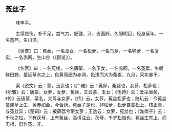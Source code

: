 ## 菟丝子
<p>&emsp;&emsp;
味辛平。
</p>
<p>&emsp;&emsp;
主续绝伤，补不足，益气力，肥健，汁，去面皯。久服明目，轻身延年。一名菟芦，生川泽。
</p>
<p>&emsp;&emsp;
《吴普》曰：菟丝，一名玉女，一名松萝，一名鸟萝，一名鸭萝，一名复实，一名赤网，生山谷（《御览》）。
</p>
<p>&emsp;&emsp;
《名医》曰：一名菟缕，一名唐蒙，一名玉女，一名赤网，一名菟累，生朝鲜田野，蔓延草木之上，色黄而细为赤网，色浅而大为菟累，九月，采实暴干。
</p>
<p>&emsp;&emsp;
案《说文》云：蒙，玉女也；《广雅》云：菟邱，菟丝也，女萝，松萝也；《尔雅》云：唐蒙，女萝，女萝，菟丝，又云蒙，玉女；《毛诗》云：爱采唐矣，《传》云唐蒙，菜名，又茑与女萝，《传》云，女萝，菟丝松萝也；陆玑云：今菟丝蔓连草上生，黄赤如金，今合药，菟丝子是也，非松萝，松萝自蔓松上，枝正青，与菟丝异；《楚词》云：被薛荔兮带女萝；王逸云：女萝，菟丝也；《淮南子》云：千秋之松，下有茯苓，上有菟丝，高诱注云，茯苓，千岁松脂也，菟丝生其上，而无根，旧作菟，非。
</p>